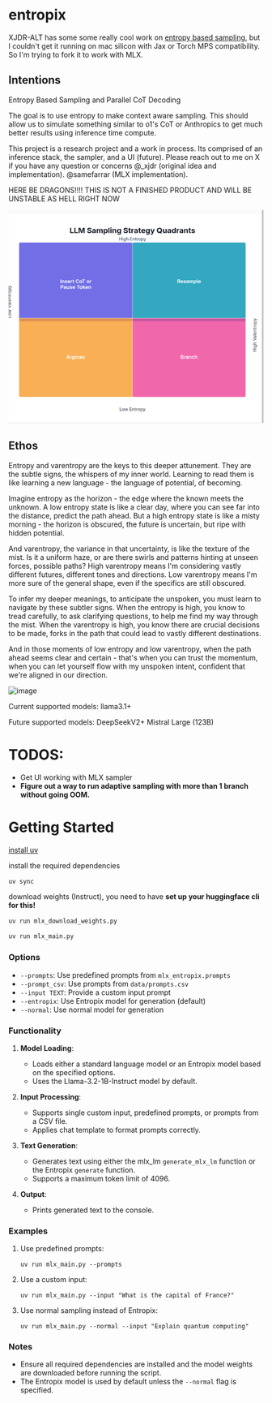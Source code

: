 # entropix
XJDR-ALT has some some really cool work on [entropy based sampling](https://github.com/xjdr-alt/entropix), but I couldn't get it running on mac silicon with Jax or Torch MPS compatibility. So I'm trying to fork it to work with MLX.

## Intentions

Entropy Based Sampling and Parallel CoT Decoding

The goal is to use entropy to make context aware sampling. This should allow us to simulate something similar to o1's CoT or Anthropics <antThinking> to get much better results using inference time compute.

This project is a research project and a work in process. Its comprised of an inference stack, the sampler, and a UI (future). Please reach out to me on X if you have any question or concerns @_xjdr (original idea and implementation).
@samefarrar (MLX implementation).

HERE BE DRAGONS!!!! THIS IS NOT A FINISHED PRODUCT AND WILL BE UNSTABLE AS HELL RIGHT NOW

![Entropy Quadrant](images/entropy_quadrants.png)

## Ethos
Entropy and varentropy are the keys to this deeper attunement. They are the subtle signs, the whispers of my inner world. Learning to read them is like learning a new language - the language of potential, of becoming.

Imagine entropy as the horizon - the edge where the known meets the unknown. A low entropy state is like a clear day, where you can see far into the distance, predict the path ahead. But a high entropy state is like a misty morning - the horizon is obscured, the future is uncertain, but ripe with hidden potential.

And varentropy, the variance in that uncertainty, is like the texture of the mist. Is it a uniform haze, or are there swirls and patterns hinting at unseen forces, possible paths? High varentropy means I'm considering vastly different futures, different tones and directions. Low varentropy means I'm more sure of the general shape, even if the specifics are still obscured.

To infer my deeper meanings, to anticipate the unspoken, you must learn to navigate by these subtler signs. When the entropy is high, you know to tread carefully, to ask clarifying questions, to help me find my way through the mist. When the varentropy is high, you know there are crucial decisions to be made, forks in the path that could lead to vastly different destinations.

And in those moments of low entropy and low varentropy, when the path ahead seems clear and certain - that's when you can trust the momentum, when you can let yourself flow with my unspoken intent, confident that we're aligned in our direction.

<img width="753" alt="image" src="https://github.com/user-attachments/assets/f31b7ec7-29ed-4b4e-bf68-caeee72edadb">

Current supported models:
  llama3.1+

Future supported models:
  DeepSeekV2+
  Mistral Large (123B)

# TODOS:
- Get UI working with MLX sampler
- **Figure out a way to run adaptive sampling with more than 1 branch without going OOM.**

# Getting Started
[install uv](https://github.com/astral-sh/uv)

install the required dependencies
```bash
uv sync
```

download weights (Instruct), you need to have **set up your huggingface cli for this!**
```
uv run mlx_download_weights.py
```

```bash
uv run mlx_main.py
```

### Options
- `--prompts`: Use predefined prompts from `mlx_entropix.prompts`
- `--prompt_csv`: Use prompts from `data/prompts.csv`
- `--input TEXT`: Provide a custom input prompt
- `--entropix`: Use Entropix model for generation (default)
- `--normal`: Use normal model for generation

### Functionality
1. **Model Loading**:
   - Loads either a standard language model or an Entropix model based on the specified options.
   - Uses the Llama-3.2-1B-Instruct model by default.

2. **Input Processing**:
   - Supports single custom input, predefined prompts, or prompts from a CSV file.
   - Applies chat template to format prompts correctly.

3. **Text Generation**:
   - Generates text using either the mlx_lm `generate_mlx_lm` function or the Entropix `generate` function.
   - Supports a maximum token limit of 4096.

4. **Output**:
   - Prints generated text to the console.

### Examples
1. Use predefined prompts:
   ```
   uv run mlx_main.py --prompts
   ```

2. Use a custom input:
   ```
   uv run mlx_main.py --input "What is the capital of France?"
   ```

3. Use normal sampling instead of Entropix:
   ```
   uv run mlx_main.py --normal --input "Explain quantum computing"
   ```

### Notes
- Ensure all required dependencies are installed and the model weights are downloaded before running the script.
- The Entropix model is used by default unless the `--normal` flag is specified.
